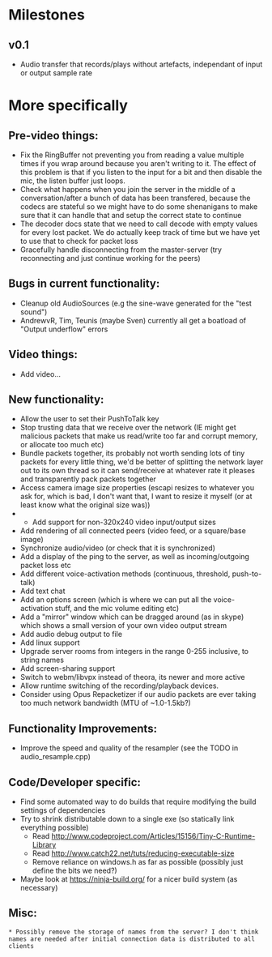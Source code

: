 # Milestones
## v0.1
* Audio transfer that records/plays without artefacts, independant of input or output sample rate


# More specifically
## Pre-video things:
* Fix the RingBuffer not preventing you from reading a value multiple times if you wrap around because you aren't writing to it. The effect of this problem is that if you listen to the input for a bit and then disable the mic, the listen buffer just loops.
* Check what happens when you join the server in the middle of a conversation/after a bunch of data has been transfered, because the codecs are stateful so we might have to do some shenanigans to make sure that it can handle that and setup the correct state to continue
* The decoder docs state that we need to call decode with empty values for every lost packet. We do actually keep track of time but we have yet to use that to check for packet loss
* Gracefully handle disconnecting from the master-server (try reconnecting and just continue working for the peers)

## Bugs in current functionality:
* Cleanup old AudioSources (e.g the sine-wave generated for the "test sound")
* AndrewvR, Tim, Teunis (maybe Sven) currently all get a boatload of "Output underflow" errors

## Video things:
* Add video...

## New functionality:
* Allow the user to set their PushToTalk key
* Stop trusting data that we receive over the network (IE might get malicious packets that make us read/write too far and corrupt memory, or allocate too much etc)
* Bundle packets together, its probably not worth sending lots of tiny packets for every little thing, we'd be better of splitting the network layer out to its own thread so it can send/receive at whatever rate it pleases and transparently pack packets together
* Access camera image size properties (escapi resizes to whatever you ask for, which is bad, I don't want that, I want to resize it myself (or at least know what the original size was))
*   - Add support for non-320x240 video input/output sizes
* Add rendering of all connected peers (video feed, or a square/base image)
* Synchronize audio/video (or check that it is synchronized)
* Add a display of the ping to the server, as well as incoming/outgoing packet loss etc
* Add different voice-activation methods (continuous, threshold, push-to-talk)
* Add text chat
* Add an options screen (which is where we can put all the voice-activation stuff, and the mic volume editing etc)
* Add a "mirror" window which can be dragged around (as in skype) which shows a small version of your own video output stream
* Add audio debug output to file
* Add linux support
* Upgrade server rooms from integers in the range 0-255 inclusive, to string names
* Add screen-sharing support
* Switch to webm/libvpx instead of theora, its newer and more active
* Allow runtime switching of the recording/playback devices.
* Consider using Opus Repacketizer if our audio packets are ever taking too much network bandwidth (MTU of ~1.0-1.5kb?)

## Functionality Improvements:
* Improve the speed and quality of the resampler (see the TODO in audio_resample.cpp)

## Code/Developer specific:
* Find some automated way to do builds that require modifying the build settings of dependencies
* Try to shrink distributable down to a single exe (so statically link everything possible)
    * Read http://www.codeproject.com/Articles/15156/Tiny-C-Runtime-Library
    * Read http://www.catch22.net/tuts/reducing-executable-size
    * Remove reliance on windows.h as far as possible (possibly just define the bits we need?)
* Maybe look at https://ninja-build.org/ for a nicer build system (as necessary)

## Misc:
    * Possibly remove the storage of names from the server? I don't think names are needed after initial connection data is distributed to all clients

